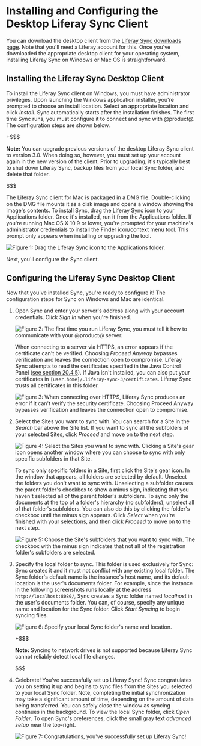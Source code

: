 # Installing and Configuring the Desktop Liferay Sync Client [](id=installing-and-configuring-the-desktop-liferay-sync-client)

You can download the desktop client from the
[Liferay Sync downloads page](https://www.liferay.com/downloads/liferay-sync). 
Note that you'll need a Liferay account for this. Once you've downloaded the 
appropriate desktop client for your operating system, installing Liferay Sync on 
Windows or Mac OS is straightforward. 

## Installing the Liferay Sync Desktop Client [](id=installing-the-liferay-sync-desktop-client)

To install the Liferay Sync client on Windows, you must have administrator
privileges. Upon launching the Windows application installer, you're prompted
to choose an install location. Select an appropriate location and click
*Install*. Sync automatically starts after the installation finishes. The first
time Sync runs, you must configure it to connect and sync with @product@. The
configuration steps are shown below. 

+$$$

**Note:** You can upgrade previous versions of the desktop Liferay Sync client
to version 3.0. When doing so, however, you must set up your account again in
the new version of the client. Prior to upgrading, it's typically best to shut
down Liferay Sync, backup files from your local Sync folder, and delete that
folder. 

$$$

The Liferay Sync client for Mac is packaged in a DMG file. Double-clicking on
the DMG file mounts it as a disk image and opens a window showing the image's
contents. To install Sync, drag the Liferay Sync icon to your Applications
folder. Once it's installed, run it from the Applications folder. If you're
running Mac OS X 10.9 or lower, you're prompted for your machine's administrator
credentials to install the Finder icon/context menu tool. This prompt only
appears when installing or upgrading the tool. 

![Figure 1: Drag the Liferay Sync icon to the Applications folder.](../../../../images/sync-mac-install.png)

Next, you'll configure the Sync client. 

## Configuring the Liferay Sync Desktop Client [](id=configuring-the-liferay-sync-desktop-client)

Now that you've installed Sync, you're ready to configure it! The configuration 
steps for Sync on Windows and Mac are identical. 

1.  Open Sync and enter your server's address along with your account
    credentials. Click *Sign In* when you're finished. 

    ![Figure 2: The first time you run Liferay Sync, you must tell it how to communicate with your @product@ server.](../../../../images/sync-setup-01.png)

    When connecting to a server via HTTPS, an error appears if the certificate 
    can't be verified. Choosing *Proceed Anyway* bypasses verification and 
    leaves the connection open to compromise. Liferay Sync attempts to read the 
    certificates specified in the Java Control Panel 
    ([see section 20.4.5](https://docs.oracle.com/javase/8/docs/technotes/guides/deploy/jcp.html#A1152831)). 
    If Java isn't installed, you can also put your certificates in 
    `[user.home]/.liferay-sync-3/certificates`. Liferay Sync trusts all 
    certificates in this folder. 

    ![Figure 3: When connecting over HTTPS, Liferay Sync produces an error if it can't verify the security certificate. Choosing *Proceed Anyway* bypasses verification and leaves the connection open to compromise.](../../../../images/sync-certificate-error.png)

2.  Select the Sites you want to sync with. You can search for a Site in the 
    *Search* bar above the Site list. If you want to sync all the subfolders of 
    your selected Sites, click *Proceed* and move on to the next step. 

    ![Figure 4: Select the Sites you want to sync with. Clicking a Site's gear icon opens another window where you can choose to sync with only specific subfolders in that Site.](../../../../images/sync-setup-02.png) 

    To sync only specific folders in a Site, first click the Site's gear icon. 
    In the window that appears, all folders are selected by default. Unselect 
    the folders you don't want to sync with. Unselecting a subfolder causes the 
    parent folder's checkbox to show a minus sign, indicating that you haven't 
    selected all of the parent folder's subfolders. To sync only the documents 
    at the top of a folder's hierarchy (no subfolders), unselect all of that 
    folder's subfolders. You can also do this by clicking the folder's checkbox 
    until the minus sign appears. Click *Select* when you're finished with your 
    selections, and then click *Proceed* to move on to the next step. 

    ![Figure 5: Choose the Site's subfolders that you want to sync with. The checkbox with the minus sign indicates that not all of the *registration* folder's subfolders are selected.](../../../../images/sync-select-folders.png)

3.  Specify the local folder to sync. This folder is used exclusively for
    Sync: Sync creates it and it must not conflict with any existing local
    folder. The Sync folder's default name is the instance's host name, and its
    default location is the user's documents folder. For example, since the
    instance in the following screenshots runs locally at the address
    `http://localhost:8080/`, Sync creates a Sync folder named *localhost* in
    the user's documents folder. You can, of course, specify any unique name and
    location for the Sync folder. Click *Start Syncing* to begin syncing files. 

    ![Figure 6: Specify your local Sync folder's name and location.](../../../../images/sync-setup-03.png)
    
    +$$$

    **Note:** Syncing to network drives is not supported because Liferay Sync
    cannot reliably detect local file changes.

    $$$
    
4.  Celebrate! You've successfully set up Liferay Sync! Sync congratulates you 
    on setting it up and begins to sync files from the Sites you selected to 
    your local Sync folder. Note, completing the initial synchronization may 
    take a significant amount of time, depending on the amount of data being 
    transferred. You can safely close the window as syncing continues in the 
    background. To view the local Sync folder, click *Open Folder*. To open 
    Sync's preferences, click the small gray text *advanced setup* near the 
    top-right. 

    ![Figure 7: Congratulations, you've successfully set up Liferay Sync!](../../../../images/sync-setup-04.png)
